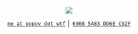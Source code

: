 <p align="center">
   <a href="https://popov.wtf/">
   <img align="center" src="https://popov.wtf/assets/gh-avatar.svg" />
   </a>
</p>

<p align="center">
   <a href="mailto:me@popov.wtf"><code>me at popov dot wtf</code></a> │ <a href="https://keybase.io/tolkonepiu/pgp_keys.asc?fingerprint=043a45e06c414c3ec9df498269085a83dd6ec92f"><code>6908 5A83 DD6E C92F</code></a>
</p>
